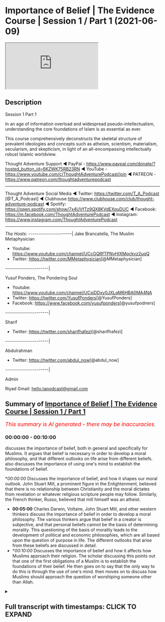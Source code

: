 # Importance of Belief | The Evidence Course | Session 1 / Part 1 (2021-06-09)

<iframe loading='lazy' src='https://www.youtube.com/embed/hQMnjy65mGo'></iframe>

## Description

Session 1 Part 1

In an age of information overload and widespread pseudo-intellectualism, understanding the core foundations of Islam is as essential as ever. 

This course comprehensively deconstructs the skeletal structure of prevalent ideologies and concepts such as atheism, scientism, materialism, secularism, and skepticism, in light of an all-encompassing intellectually robust Islamic worldview.

Thought Adventure Support
◄ PayPal - https://www.paypal.com/donate/?hosted_button_id=6KZWK75RB23RN 
◄ YouTube - https://www.youtube.com/c/ThoughtAdventurePodcast/join
◄ PATREON - https://www.patreon.com/thoughtadventurepodcast
____________________________________________________________________

Thought Adventure Social Media
◄ Twitter: https://twitter.com/T_A_Podcast​​ [@T_A_Podcast]
◄ Clubhouse https://www.clubhouse.com/club/thought-adventure-podcast
◄ Spotify: https://open.spotify.com/show/7x4UVfTz9QX8KVdEXquDUC
◄ Facebook: https://m.facebook.com/ThoughtAdventurePodcast
◄ Instagram: https://www.instagram.com/ThoughtAdventurePodcast​

----------------------------------------------------------------

*The Hosts:*
----------------------|
Jake Brancatella, The Muslim Metaphysician

- Youtube: https://www.youtube.com/channel/UCcGQRfTPNyHlXMqckvz2uqQ
- Twitter:  https://twitter.com/MMetaphysician​​ [@MMetaphysician]

----------------------|

Yusuf Ponders, The Pondering Soul

- Youtube: https://www.youtube.com/channel/UCsiDDxy0JXLqM6HBA0MA4NA
- Twitter: https://twitter.com/YusufPonders​​ [@YusufPonders]
- Facebook: https://www.facebook.com/yusufponders​ [@yusufpodners]

----------------------|

Sharif

- Twitter: https://twitter.com/sharifhafezi​​ [@sharifhafezi]

----------------------|

Abdulrahman

- Twitter: https://twitter.com/abdul_now​ [@abdul_now]

----------------------|

Admin

Riyad 
Gmail: hello.tapodcast@gmail.com

## Summary of [Importance of Belief | The Evidence Course | Session 1 / Part 1](https://www.youtube.com/watch?v=hQMnjy65mGo)


*<span style="color:red; font-size:125%">This summary is AI generated - there may be inaccuracies</span>. [](/)*

### <a onclick="modifyYTiframeseektime('0')">00:00:00</a> - <a onclick="modifyYTiframeseektime('600')">00:10:00</a>

 discusses the importance of belief, both in general and specifically for Muslims. It argues that belief is necessary in order to develop a moral philosophy, and that different outlooks on life arise from different beliefs.  also discusses the importance of using one's mind to establish the foundations of belief.

**<a onclick="modifyYTiframeseektime('0')">00:00:00</a>* Discusses the importance of belief, and how it shapes our moral outlook. John Stuart Mill, a prominent figure in the Enlightenment, believed that there is no relationship between Christianity and the moral dictates from revelation or whatever religious scripture people may follow. Similarly, the French thinker, Russo, believed that mill himself was an atheist.
* **<a onclick="modifyYTiframeseektime('300')">00:05:00</a>**  Charles Darwin, Voltaire, John Stuart Mill, and other western thinkers discuss the importance of belief in order to develop a moral philosophy. The various thinkers argue that belief in a creator is subjective, and that personal beliefs cannot be the basis of determining morality. This questioning of the basis of morality leads to the development of political and economic philosophies, which are all based upon the question of purpose in life. The different outlooks that arise from these beliefs are discussed in detail.
* **<a onclick="modifyYTiframeseektime('600')">00:10:00</a>* Discusses the importance of belief and how it affects how Muslims approach their religion. The scholar discussing this points out that one of the first obligations of a Muslim is to establish the foundations of their belief. He then goes on to say that the only way to do this is through the use of one's mind.  then moves on to discuss how Muslims should approach the question of worshiping someone other than Allah.

<details><summary><h2>Full transcript with timestamps: CLICK TO EXPAND</h2></summary>

<a onclick="modifyYTiframeseektime('15')">0:00:15</a> welcome to the first video  
<a onclick="modifyYTiframeseektime('16')">0:00:16</a> in the series of the evidence this video  
<a onclick="modifyYTiframeseektime('19')">0:00:19</a> we want to talk  
<a onclick="modifyYTiframeseektime('20')">0:00:20</a> today about is the importance of this  
<a onclick="modifyYTiframeseektime('23')">0:00:23</a> discussion the importance  
<a onclick="modifyYTiframeseektime('25')">0:00:25</a> of discussing the belief and i want you  
<a onclick="modifyYTiframeseektime('28')">0:00:28</a> to  
<a onclick="modifyYTiframeseektime('29')">0:00:29</a> imagine that after you've watched this  
<a onclick="modifyYTiframeseektime('31')">0:00:31</a> video and you go to sleep  
<a onclick="modifyYTiframeseektime('33')">0:00:33</a> in your usual room in your normal bed  
<a onclick="modifyYTiframeseektime('36')">0:00:36</a> and that as you start to wake up you  
<a onclick="modifyYTiframeseektime('40')">0:00:40</a> know it says something unusual  
<a onclick="modifyYTiframeseektime('43')">0:00:43</a> instead of your cozy bed you find  
<a onclick="modifyYTiframeseektime('45')">0:00:45</a> yourself lying on sand  
<a onclick="modifyYTiframeseektime('47')">0:00:47</a> and as you adjust and the fog of sleep  
<a onclick="modifyYTiframeseektime('50')">0:00:50</a> you know you overcome this  
<a onclick="modifyYTiframeseektime('52')">0:00:52</a> you start to realize you're in the  
<a onclick="modifyYTiframeseektime('53')">0:00:53</a> middle of a desert  
<a onclick="modifyYTiframeseektime('55')">0:00:55</a> upon a sand dune so you went from your  
<a onclick="modifyYTiframeseektime('58')">0:00:58</a> own house your own room your own bed  
<a onclick="modifyYTiframeseektime('62')">0:01:02</a> to suddenly in the middle of a desert  
<a onclick="modifyYTiframeseektime('64')">0:01:04</a> you're gonna naturally ask certain  
<a onclick="modifyYTiframeseektime('65')">0:01:05</a> questions  
<a onclick="modifyYTiframeseektime('67')">0:01:07</a> what am i doing here what is going to  
<a onclick="modifyYTiframeseektime('69')">0:01:09</a> happen to me  
<a onclick="modifyYTiframeseektime('70')">0:01:10</a> why am i here these are natural  
<a onclick="modifyYTiframeseektime('73')">0:01:13</a> questions  
<a onclick="modifyYTiframeseektime('74')">0:01:14</a> that everybody would seek to answer if  
<a onclick="modifyYTiframeseektime('77')">0:01:17</a> they're putting that type of situation  
<a onclick="modifyYTiframeseektime('79')">0:01:19</a> now imagine while you're in this desert  
<a onclick="modifyYTiframeseektime('82')">0:01:22</a> you start to get thirsty so you end up  
<a onclick="modifyYTiframeseektime('84')">0:01:24</a> looking for some water  
<a onclick="modifyYTiframeseektime('86')">0:01:26</a> or you get hungry so you look for food  
<a onclick="modifyYTiframeseektime('88')">0:01:28</a> you think to yourself you need a bit of  
<a onclick="modifyYTiframeseektime('89')">0:01:29</a> shelter  
<a onclick="modifyYTiframeseektime('90')">0:01:30</a> so although you're pursuing these  
<a onclick="modifyYTiframeseektime('92')">0:01:32</a> aspects these  
<a onclick="modifyYTiframeseektime('94')">0:01:34</a> these needs in life or in this desert  
<a onclick="modifyYTiframeseektime('97')">0:01:37</a> the question of why you are there  
<a onclick="modifyYTiframeseektime('100')">0:01:40</a> how you got there and what's going to  
<a onclick="modifyYTiframeseektime('102')">0:01:42</a> happen you will never leave you  
<a onclick="modifyYTiframeseektime('104')">0:01:44</a> you'll always be in that situation where  
<a onclick="modifyYTiframeseektime('105')">0:01:45</a> you're thinking constantly  
<a onclick="modifyYTiframeseektime('107')">0:01:47</a> now again going back to this desert  
<a onclick="modifyYTiframeseektime('111')">0:01:51</a> you find a group of people and you go up  
<a onclick="modifyYTiframeseektime('114')">0:01:54</a> to them you say  
<a onclick="modifyYTiframeseektime('115')">0:01:55</a> how did i get into this desert and one  
<a onclick="modifyYTiframeseektime('118')">0:01:58</a> person he turns around  
<a onclick="modifyYTiframeseektime('119')">0:01:59</a> and he says well you just popped into  
<a onclick="modifyYTiframeseektime('123')">0:02:03</a> this desert you weren't here and  
<a onclick="modifyYTiframeseektime('125')">0:02:05</a> suddenly you became here  
<a onclick="modifyYTiframeseektime('127')">0:02:07</a> now would you accept that would that  
<a onclick="modifyYTiframeseektime('128')">0:02:08</a> make sense to you  
<a onclick="modifyYTiframeseektime('130')">0:02:10</a> that you simply popped into exist or  
<a onclick="modifyYTiframeseektime('132')">0:02:12</a> popped into the  
<a onclick="modifyYTiframeseektime('134')">0:02:14</a> the desert from when you were previously  
<a onclick="modifyYTiframeseektime('136')">0:02:16</a> in your own house in your own room  
<a onclick="modifyYTiframeseektime('137')">0:02:17</a> it wouldn't make sense similarly if  
<a onclick="modifyYTiframeseektime('140')">0:02:20</a> somebody turned around and said oh big  
<a onclick="modifyYTiframeseektime('141')">0:02:21</a> bird scooped you up out of your bed  
<a onclick="modifyYTiframeseektime('143')">0:02:23</a> flew over and dropped you off here  
<a onclick="modifyYTiframeseektime('146')">0:02:26</a> you'd naturally ask the question where's  
<a onclick="modifyYTiframeseektime('148')">0:02:28</a> your evidence  
<a onclick="modifyYTiframeseektime('150')">0:02:30</a> yeah did it really happen do you have  
<a onclick="modifyYTiframeseektime('152')">0:02:32</a> any proof for it  
<a onclick="modifyYTiframeseektime('153')">0:02:33</a> you're not just simply going to blindly  
<a onclick="modifyYTiframeseektime('155')">0:02:35</a> imitate  
<a onclick="modifyYTiframeseektime('156')">0:02:36</a> what they have said and the analogy is  
<a onclick="modifyYTiframeseektime('159')">0:02:39</a> clear  
<a onclick="modifyYTiframeseektime('160')">0:02:40</a> life is like this from nothing  
<a onclick="modifyYTiframeseektime('163')">0:02:43</a> or from no conscious awareness suddenly  
<a onclick="modifyYTiframeseektime('166')">0:02:46</a> we find ourselves  
<a onclick="modifyYTiframeseektime('167')">0:02:47</a> consciously aware thinking to ourselves  
<a onclick="modifyYTiframeseektime('170')">0:02:50</a> how did we get here  
<a onclick="modifyYTiframeseektime('171')">0:02:51</a> and everybody knows no matter  
<a onclick="modifyYTiframeseektime('175')">0:02:55</a> who they are whether they're religious  
<a onclick="modifyYTiframeseektime('177')">0:02:57</a> or not whether they believe in a creator  
<a onclick="modifyYTiframeseektime('179')">0:02:59</a> or not  
<a onclick="modifyYTiframeseektime('179')">0:02:59</a> every single person knows that they are  
<a onclick="modifyYTiframeseektime('182')">0:03:02</a> going to die  
<a onclick="modifyYTiframeseektime('183')">0:03:03</a> and so the natural question then is  
<a onclick="modifyYTiframeseektime('186')">0:03:06</a> what's going to happen to me after i die  
<a onclick="modifyYTiframeseektime('189')">0:03:09</a> and these two questions how did i get  
<a onclick="modifyYTiframeseektime('192')">0:03:12</a> here  
<a onclick="modifyYTiframeseektime('193')">0:03:13</a> and what's going to happen to me  
<a onclick="modifyYTiframeseektime('194')">0:03:14</a> afterwards are the two  
<a onclick="modifyYTiframeseektime('196')">0:03:16</a> most fundamental questions that will  
<a onclick="modifyYTiframeseektime('198')">0:03:18</a> shape our viewpoint towards life i.e  
<a onclick="modifyYTiframeseektime('200')">0:03:20</a> our purpose towards this life  
<a onclick="modifyYTiframeseektime('204')">0:03:24</a> and this purpose understanding this  
<a onclick="modifyYTiframeseektime('208')">0:03:28</a> allows us else also to understand and  
<a onclick="modifyYTiframeseektime('210')">0:03:30</a> appreciate our moral outlook  
<a onclick="modifyYTiframeseektime('212')">0:03:32</a> how we see good how we see bad will be  
<a onclick="modifyYTiframeseektime('215')">0:03:35</a> determined  
<a onclick="modifyYTiframeseektime('216')">0:03:36</a> how we view our purpose in life and how  
<a onclick="modifyYTiframeseektime('218')">0:03:38</a> we view our purpose in life is  
<a onclick="modifyYTiframeseektime('220')">0:03:40</a> determined  
<a onclick="modifyYTiframeseektime('221')">0:03:41</a> by answering the question how did i come  
<a onclick="modifyYTiframeseektime('223')">0:03:43</a> how did i get here  
<a onclick="modifyYTiframeseektime('224')">0:03:44</a> and where am i going and this question  
<a onclick="modifyYTiframeseektime('227')">0:03:47</a> is not just for religious people because  
<a onclick="modifyYTiframeseektime('229')">0:03:49</a> the assumption is about purpose of life  
<a onclick="modifyYTiframeseektime('231')">0:03:51</a> it's a religious discussion  
<a onclick="modifyYTiframeseektime('232')">0:03:52</a> it's a debate and a discussion that  
<a onclick="modifyYTiframeseektime('233')">0:03:53</a> maybe christians and hindus and muslims  
<a onclick="modifyYTiframeseektime('235')">0:03:55</a> might have  
<a onclick="modifyYTiframeseektime('237')">0:03:57</a> this question is a fundamental question  
<a onclick="modifyYTiframeseektime('238')">0:03:58</a> because it's going to shape  
<a onclick="modifyYTiframeseektime('240')">0:04:00</a> our moral outlook for example john  
<a onclick="modifyYTiframeseektime('242')">0:04:02</a> stuart mill  
<a onclick="modifyYTiframeseektime('243')">0:04:03</a> who was born in 1806 and forms part of  
<a onclick="modifyYTiframeseektime('246')">0:04:06</a> what the west calls  
<a onclick="modifyYTiframeseektime('248')">0:04:08</a> the enlightenment thinker he expounded  
<a onclick="modifyYTiframeseektime('251')">0:04:11</a> upon this idea called utilitarianism  
<a onclick="modifyYTiframeseektime('254')">0:04:14</a> which is this ethical theory that seeks  
<a onclick="modifyYTiframeseektime('256')">0:04:16</a> to maximize benefit  
<a onclick="modifyYTiframeseektime('258')">0:04:18</a> for the greatest number of people and  
<a onclick="modifyYTiframeseektime('259')">0:04:19</a> minimize harm  
<a onclick="modifyYTiframeseektime('261')">0:04:21</a> and his ethical and moral outlook was a  
<a onclick="modifyYTiframeseektime('264')">0:04:24</a> direct result  
<a onclick="modifyYTiframeseektime('266')">0:04:26</a> because for mill he answered the  
<a onclick="modifyYTiframeseektime('268')">0:04:28</a> question about the purpose of life  
<a onclick="modifyYTiframeseektime('270')">0:04:30</a> which he for himself he believed that  
<a onclick="modifyYTiframeseektime('272')">0:04:32</a> there was no relationship between  
<a onclick="modifyYTiframeseektime('274')">0:04:34</a> christianity  
<a onclick="modifyYTiframeseektime('275')">0:04:35</a> and the moral dictates from revelation  
<a onclick="modifyYTiframeseektime('278')">0:04:38</a> or whatever  
<a onclick="modifyYTiframeseektime('279')">0:04:39</a> religious scripture to the role that  
<a onclick="modifyYTiframeseektime('282')">0:04:42</a> life has  
<a onclick="modifyYTiframeseektime('283')">0:04:43</a> how it's governed so he's separated in  
<a onclick="modifyYTiframeseektime('285')">0:04:45</a> fact many people  
<a onclick="modifyYTiframeseektime('287')">0:04:47</a> they say that mill himself he was an  
<a onclick="modifyYTiframeseektime('289')">0:04:49</a> atheist so he didn't believe in god  
<a onclick="modifyYTiframeseektime('291')">0:04:51</a> and he attacked and criticized  
<a onclick="modifyYTiframeseektime('293')">0:04:53</a> christianity  
<a onclick="modifyYTiframeseektime('294')">0:04:54</a> uh you know quite a lot similarly you  
<a onclick="modifyYTiframeseektime('297')">0:04:57</a> have russo  
<a onclick="modifyYTiframeseektime('298')">0:04:58</a> the french thinker from the 18th century  
<a onclick="modifyYTiframeseektime('301')">0:05:01</a> and he  
<a onclick="modifyYTiframeseektime('302')">0:05:02</a> argued before he argued his moral  
<a onclick="modifyYTiframeseektime('304')">0:05:04</a> philosophy his outlook on life  
<a onclick="modifyYTiframeseektime('306')">0:05:06</a> the first thing he argued was whether a  
<a onclick="modifyYTiframeseektime('309')">0:05:09</a> god exists or  
<a onclick="modifyYTiframeseektime('310')">0:05:10</a> not and what he said was that the belief  
<a onclick="modifyYTiframeseektime('313')">0:05:13</a> in a creator  
<a onclick="modifyYTiframeseektime('315')">0:05:15</a> is subjective some people have arguments  
<a onclick="modifyYTiframeseektime('317')">0:05:17</a> for some people have arguments against  
<a onclick="modifyYTiframeseektime('319')">0:05:19</a> it's a personal belief and as such  
<a onclick="modifyYTiframeseektime('322')">0:05:22</a> personal beliefs cannot be the basis of  
<a onclick="modifyYTiframeseektime('324')">0:05:24</a> determining morality  
<a onclick="modifyYTiframeseektime('326')">0:05:26</a> of the individual and within society at  
<a onclick="modifyYTiframeseektime('328')">0:05:28</a> large  
<a onclick="modifyYTiframeseektime('329')">0:05:29</a> so as you can see the various western  
<a onclick="modifyYTiframeseektime('332')">0:05:32</a> thinkers  
<a onclick="modifyYTiframeseektime('333')">0:05:33</a> of the 18th and 19th century developed  
<a onclick="modifyYTiframeseektime('335')">0:05:35</a> their moral philosophy  
<a onclick="modifyYTiframeseektime('337')">0:05:37</a> which in turn developed from that from  
<a onclick="modifyYTiframeseektime('339')">0:05:39</a> them  
<a onclick="modifyYTiframeseektime('340')">0:05:40</a> their political economic outlook so from  
<a onclick="modifyYTiframeseektime('342')">0:05:42</a> their moral philosophy came this  
<a onclick="modifyYTiframeseektime('344')">0:05:44</a> political and economic outlook but all  
<a onclick="modifyYTiframeseektime('347')">0:05:47</a> of this was predicated  
<a onclick="modifyYTiframeseektime('349')">0:05:49</a> built upon the question about  
<a onclick="modifyYTiframeseektime('352')">0:05:52</a> what is our purpose in life and that  
<a onclick="modifyYTiframeseektime('354')">0:05:54</a> itself was predicated upon  
<a onclick="modifyYTiframeseektime('356')">0:05:56</a> what comes before life and what comes  
<a onclick="modifyYTiframeseektime('358')">0:05:58</a> after life and its relationship  
<a onclick="modifyYTiframeseektime('361')">0:06:01</a> to this life's affairs therefore this  
<a onclick="modifyYTiframeseektime('364')">0:06:04</a> question about purpose isn't just a  
<a onclick="modifyYTiframeseektime('366')">0:06:06</a> question  
<a onclick="modifyYTiframeseektime('367')">0:06:07</a> for religiously inclined people  
<a onclick="modifyYTiframeseektime('370')">0:06:10</a> but rather are questions that shape how  
<a onclick="modifyYTiframeseektime('373')">0:06:13</a> each  
<a onclick="modifyYTiframeseektime('374')">0:06:14</a> one of us acts in this life and how we  
<a onclick="modifyYTiframeseektime('376')">0:06:16</a> perceive not only individual actions  
<a onclick="modifyYTiframeseektime('379')">0:06:19</a> but societal actions at large and as  
<a onclick="modifyYTiframeseektime('382')">0:06:22</a> such  
<a onclick="modifyYTiframeseektime('383')">0:06:23</a> everyone no matter who they are  
<a onclick="modifyYTiframeseektime('386')">0:06:26</a> has a belief system we all have belief  
<a onclick="modifyYTiframeseektime('389')">0:06:29</a> systems  
<a onclick="modifyYTiframeseektime('389')">0:06:29</a> whether we call ourselves religious or  
<a onclick="modifyYTiframeseektime('392')">0:06:32</a> whether we call ourselves you know  
<a onclick="modifyYTiframeseektime('394')">0:06:34</a> irreligious or don't have claim we don't  
<a onclick="modifyYTiframeseektime('396')">0:06:36</a> believe in god or whatever  
<a onclick="modifyYTiframeseektime('398')">0:06:38</a> we will have a belief system some of  
<a onclick="modifyYTiframeseektime('401')">0:06:41</a> these beliefs or for many people these  
<a onclick="modifyYTiframeseektime('402')">0:06:42</a> belief  
<a onclick="modifyYTiframeseektime('403')">0:06:43</a> systems that they develop or are  
<a onclick="modifyYTiframeseektime('406')">0:06:46</a> unconsciously adopted from the  
<a onclick="modifyYTiframeseektime('408')">0:06:48</a> society around them so you have many  
<a onclick="modifyYTiframeseektime('410')">0:06:50</a> people that turn around  
<a onclick="modifyYTiframeseektime('411')">0:06:51</a> and they may use you know terms like you  
<a onclick="modifyYTiframeseektime('413')">0:06:53</a> know we only live once therefore live  
<a onclick="modifyYTiframeseektime('416')">0:06:56</a> life to the maximum  
<a onclick="modifyYTiframeseektime('417')">0:06:57</a> yeah or live life to the max now that  
<a onclick="modifyYTiframeseektime('419')">0:06:59</a> term that concept  
<a onclick="modifyYTiframeseektime('421')">0:07:01</a> comes implicitly by accepting there is  
<a onclick="modifyYTiframeseektime('423')">0:07:03</a> no god there is no afterlife  
<a onclick="modifyYTiframeseektime('425')">0:07:05</a> therefore our moral outlook is built  
<a onclick="modifyYTiframeseektime('428')">0:07:08</a> around  
<a onclick="modifyYTiframeseektime('428')">0:07:08</a> how do we maximize our life yeah  
<a onclick="modifyYTiframeseektime('432')">0:07:12</a> similarly you have other people they say  
<a onclick="modifyYTiframeseektime('434')">0:07:14</a> well  
<a onclick="modifyYTiframeseektime('435')">0:07:15</a> i should be free to do whatever i want  
<a onclick="modifyYTiframeseektime('437')">0:07:17</a> so long as i'm not harming  
<a onclick="modifyYTiframeseektime('439')">0:07:19</a> other people this is a an argument that  
<a onclick="modifyYTiframeseektime('441')">0:07:21</a> john stuart mill himself  
<a onclick="modifyYTiframeseektime('443')">0:07:23</a> articulated 200 years earlier and you  
<a onclick="modifyYTiframeseektime('446')">0:07:26</a> see how  
<a onclick="modifyYTiframeseektime('447')">0:07:27</a> people and that was a radical argument  
<a onclick="modifyYTiframeseektime('450')">0:07:30</a> at that time  
<a onclick="modifyYTiframeseektime('451')">0:07:31</a> and yet now because it's become accepted  
<a onclick="modifyYTiframeseektime('454')">0:07:34</a> as a norm a normal idea within today's  
<a onclick="modifyYTiframeseektime('457')">0:07:37</a> western liberal secular societies  
<a onclick="modifyYTiframeseektime('459')">0:07:39</a> that now people naturally make this this  
<a onclick="modifyYTiframeseektime('461')">0:07:41</a> statement i should be free to do  
<a onclick="modifyYTiframeseektime('462')">0:07:42</a> whatever i want so  
<a onclick="modifyYTiframeseektime('464')">0:07:44</a> so long as i'm not physically harming  
<a onclick="modifyYTiframeseektime('466')">0:07:46</a> other people  
<a onclick="modifyYTiframeseektime('467')">0:07:47</a> it's a belief system and again that  
<a onclick="modifyYTiframeseektime('469')">0:07:49</a> belief system has certain ideological  
<a onclick="modifyYTiframeseektime('471')">0:07:51</a> connotations  
<a onclick="modifyYTiframeseektime('472')">0:07:52</a> that is related to how we view our  
<a onclick="modifyYTiframeseektime('474')">0:07:54</a> purpose in life  
<a onclick="modifyYTiframeseektime('476')">0:07:56</a> for a muslim the answer to the question  
<a onclick="modifyYTiframeseektime('479')">0:07:59</a> of purpose of life  
<a onclick="modifyYTiframeseektime('480')">0:08:00</a> will obviously naturally create a unique  
<a onclick="modifyYTiframeseektime('483')">0:08:03</a> outlook because for a muslim  
<a onclick="modifyYTiframeseektime('484')">0:08:04</a> not only do we believe that a creator  
<a onclick="modifyYTiframeseektime('486')">0:08:06</a> exists but also we believe that the  
<a onclick="modifyYTiframeseektime('488')">0:08:08</a> creator created us  
<a onclick="modifyYTiframeseektime('490')">0:08:10</a> our instincts our needs our need to  
<a onclick="modifyYTiframeseektime('492')">0:08:12</a> perform actions  
<a onclick="modifyYTiframeseektime('494')">0:08:14</a> and we also believe that allah on the  
<a onclick="modifyYTiframeseektime('497')">0:08:17</a> day of judgment meaning  
<a onclick="modifyYTiframeseektime('498')">0:08:18</a> after this life will judge our actions  
<a onclick="modifyYTiframeseektime('501')">0:08:21</a> how we performed our actions how we  
<a onclick="modifyYTiframeseektime('504')">0:08:24</a> satisfied our needs how did we  
<a onclick="modifyYTiframeseektime('506')">0:08:26</a> eat how did we drink so every single  
<a onclick="modifyYTiframeseektime('509')">0:08:29</a> action  
<a onclick="modifyYTiframeseektime('509')">0:08:29</a> whether big or small will be we will be  
<a onclick="modifyYTiframeseektime('513')">0:08:33</a> held accountable for  
<a onclick="modifyYTiframeseektime('515')">0:08:35</a> so we therefore when we look at our  
<a onclick="modifyYTiframeseektime('518')">0:08:38</a> actions  
<a onclick="modifyYTiframeseektime('518')">0:08:38</a> we weigh our actions according to this  
<a onclick="modifyYTiframeseektime('520')">0:08:40</a> belief  
<a onclick="modifyYTiframeseektime('522')">0:08:42</a> are we doing an action which the creator  
<a onclick="modifyYTiframeseektime('525')">0:08:45</a> is pleased with  
<a onclick="modifyYTiframeseektime('526')">0:08:46</a> and has ordained for us or are we doing  
<a onclick="modifyYTiframeseektime('529')">0:08:49</a> an action  
<a onclick="modifyYTiframeseektime('529')">0:08:49</a> which displeases our creator and we're  
<a onclick="modifyYTiframeseektime('531')">0:08:51</a> going to be held  
<a onclick="modifyYTiframeseektime('532')">0:08:52</a> accountable for which is different to  
<a onclick="modifyYTiframeseektime('535')">0:08:55</a> the idea that with so long we should be  
<a onclick="modifyYTiframeseektime('537')">0:08:57</a> able to do whatever we want  
<a onclick="modifyYTiframeseektime('538')">0:08:58</a> so long as they're not harming others or  
<a onclick="modifyYTiframeseektime('541')">0:09:01</a> others  
<a onclick="modifyYTiframeseektime('542')">0:09:02</a> who say you know my actions are  
<a onclick="modifyYTiframeseektime('544')">0:09:04</a> predicated on personal benefit  
<a onclick="modifyYTiframeseektime('546')">0:09:06</a> or as much gratification as i possibly  
<a onclick="modifyYTiframeseektime('548')">0:09:08</a> can rather this person  
<a onclick="modifyYTiframeseektime('551')">0:09:11</a> he looks at his actions based upon how  
<a onclick="modifyYTiframeseektime('553')">0:09:13</a> he worships his creator  
<a onclick="modifyYTiframeseektime('555')">0:09:15</a> not just in his prayer and fasting but  
<a onclick="modifyYTiframeseektime('558')">0:09:18</a> he looks at even in the other aspects  
<a onclick="modifyYTiframeseektime('560')">0:09:20</a> what we were termed as muslims from  
<a onclick="modifyYTiframeseektime('562')">0:09:22</a> amulet or the societal transactions  
<a onclick="modifyYTiframeseektime('565')">0:09:25</a> so everything that he does from his  
<a onclick="modifyYTiframeseektime('567')">0:09:27</a> dress to his eating  
<a onclick="modifyYTiframeseektime('569')">0:09:29</a> to his praying to his relationships with  
<a onclick="modifyYTiframeseektime('571')">0:09:31</a> people outside  
<a onclick="modifyYTiframeseektime('572')">0:09:32</a> to the society at large all of this will  
<a onclick="modifyYTiframeseektime('575')">0:09:35</a> be looked at  
<a onclick="modifyYTiframeseektime('576')">0:09:36</a> within the paradigm within the framework  
<a onclick="modifyYTiframeseektime('578')">0:09:38</a> of this belief of this islamic belief  
<a onclick="modifyYTiframeseektime('583')">0:09:43</a> so if we answer this question  
<a onclick="modifyYTiframeseektime('586')">0:09:46</a> that there is nothing before life and if  
<a onclick="modifyYTiframeseektime('588')">0:09:48</a> we answer the question  
<a onclick="modifyYTiframeseektime('590')">0:09:50</a> that after this life we go to nothing  
<a onclick="modifyYTiframeseektime('593')">0:09:53</a> then like i said this will create a a  
<a onclick="modifyYTiframeseektime('595')">0:09:55</a> different type of viewpoint on life  
<a onclick="modifyYTiframeseektime('598')">0:09:58</a> so you find that such a person  
<a onclick="modifyYTiframeseektime('602')">0:10:02</a> will maybe seek to maximize his  
<a onclick="modifyYTiframeseektime('604')">0:10:04</a> individual gratifications  
<a onclick="modifyYTiframeseektime('606')">0:10:06</a> but for a muslim as i mentioned before  
<a onclick="modifyYTiframeseektime('608')">0:10:08</a> we look at this  
<a onclick="modifyYTiframeseektime('609')">0:10:09</a> separately if then  
<a onclick="modifyYTiframeseektime('612')">0:10:12</a> the understanding asking this question  
<a onclick="modifyYTiframeseektime('615')">0:10:15</a> what is our purpose  
<a onclick="modifyYTiframeseektime('617')">0:10:17</a> is a natural question when we wake up  
<a onclick="modifyYTiframeseektime('619')">0:10:19</a> into existence  
<a onclick="modifyYTiframeseektime('620')">0:10:20</a> and if this question has such a profound  
<a onclick="modifyYTiframeseektime('623')">0:10:23</a> impact  
<a onclick="modifyYTiframeseektime('624')">0:10:24</a> on how we perform actions changes our  
<a onclick="modifyYTiframeseektime('626')">0:10:26</a> viewpoint on life  
<a onclick="modifyYTiframeseektime('628')">0:10:28</a> then this question is the most important  
<a onclick="modifyYTiframeseektime('630')">0:10:30</a> question in life  
<a onclick="modifyYTiframeseektime('631')">0:10:31</a> i what is our purpose and what came  
<a onclick="modifyYTiframeseektime('634')">0:10:34</a> before life  
<a onclick="modifyYTiframeseektime('635')">0:10:35</a> does a creator exist is there life after  
<a onclick="modifyYTiframeseektime('638')">0:10:38</a> this life  
<a onclick="modifyYTiframeseektime('640')">0:10:40</a> indeed it should be noted that one of  
<a onclick="modifyYTiframeseektime('642')">0:10:42</a> the famous scholars of islam his name  
<a onclick="modifyYTiframeseektime('644')">0:10:44</a> was imam  
<a onclick="modifyYTiframeseektime('645')">0:10:45</a> jawaini and he lived about a thousand  
<a onclick="modifyYTiframeseektime('647')">0:10:47</a> years ago he was also known as imam  
<a onclick="modifyYTiframeseektime('649')">0:10:49</a> al-haraman  
<a onclick="modifyYTiframeseektime('650')">0:10:50</a> imam of the two holy sanctuaries because  
<a onclick="modifyYTiframeseektime('652')">0:10:52</a> he was imam of both mecca and medina at  
<a onclick="modifyYTiframeseektime('654')">0:10:54</a> that time  
<a onclick="modifyYTiframeseektime('655')">0:10:55</a> and he was also known as the teacher of  
<a onclick="modifyYTiframeseektime('657')">0:10:57</a> imam khazali  
<a onclick="modifyYTiframeseektime('658')">0:10:58</a> the famous scholar of islam he stated in  
<a onclick="modifyYTiframeseektime('661')">0:11:01</a> his book  
<a onclick="modifyYTiframeseektime('663')">0:11:03</a> that the first obligation placed upon a  
<a onclick="modifyYTiframeseektime('666')">0:11:06</a> muslim  
<a onclick="modifyYTiframeseektime('666')">0:11:06</a> is to establish the foundations of their  
<a onclick="modifyYTiframeseektime('668')">0:11:08</a> belief and he  
<a onclick="modifyYTiframeseektime('670')">0:11:10</a> deduced this ruling so he said the first  
<a onclick="modifyYTiframeseektime('674')">0:11:14</a> obligation placed upon a muslim  
<a onclick="modifyYTiframeseektime('675')">0:11:15</a> most of the time when we think about the  
<a onclick="modifyYTiframeseektime('677')">0:11:17</a> first obligation placed upon a muslim  
<a onclick="modifyYTiframeseektime('678')">0:11:18</a> we're thinking about prayer  
<a onclick="modifyYTiframeseektime('680')">0:11:20</a> salah you know the pillars of islam but  
<a onclick="modifyYTiframeseektime('682')">0:11:22</a> he said the first obligation placed upon  
<a onclick="modifyYTiframeseektime('684')">0:11:24</a> a muslim  
<a onclick="modifyYTiframeseektime('685')">0:11:25</a> is to establish the foundations of their  
<a onclick="modifyYTiframeseektime('687')">0:11:27</a> belief meaning  
<a onclick="modifyYTiframeseektime('688')">0:11:28</a> establish the rational justifications  
<a onclick="modifyYTiframeseektime('691')">0:11:31</a> for his for their belief  
<a onclick="modifyYTiframeseektime('692')">0:11:32</a> and he deduced this from surah muhammad  
<a onclick="modifyYTiframeseektime('695')">0:11:35</a> chapter 47  
<a onclick="modifyYTiframeseektime('696')">0:11:36</a> verse 19 where in translation it says  
<a onclick="modifyYTiframeseektime('699')">0:11:39</a> so know that there is none worthy of  
<a onclick="modifyYTiframeseektime('702')">0:11:42</a> worship  
<a onclick="modifyYTiframeseektime('702')">0:11:42</a> except allah in the arabic it says  
<a onclick="modifyYTiframeseektime('708')">0:11:48</a> the term the verb is used for islam  
<a onclick="modifyYTiframeseektime('712')">0:11:52</a> so it's i to seek  
<a onclick="modifyYTiframeseektime('715')">0:11:55</a> to seek knowledge and the term ill as  
<a onclick="modifyYTiframeseektime('717')">0:11:57</a> explained by imam jawaini  
<a onclick="modifyYTiframeseektime('719')">0:11:59</a> means knowledge with certainty and he  
<a onclick="modifyYTiframeseektime('722')">0:12:02</a> then goes on to explain that the only  
<a onclick="modifyYTiframeseektime('724')">0:12:04</a> way we can determine  
<a onclick="modifyYTiframeseektime('725')">0:12:05</a> certainty through and establish  
<a onclick="modifyYTiframeseektime('727')">0:12:07</a> therefore in  
<a onclick="modifyYTiframeseektime('728')">0:12:08</a> in that there is none worthy of worship  
<a onclick="modifyYTiframeseektime('729')">0:12:09</a> except allah  
<a onclick="modifyYTiframeseektime('731')">0:12:11</a> is to approach this question through the  
<a onclick="modifyYTiframeseektime('734')">0:12:14</a> use of our mind  
<a onclick="modifyYTiframeseektime('736')">0:12:16</a> i think now this leads us to the next  
<a onclick="modifyYTiframeseektime('739')">0:12:19</a> video  
<a onclick="modifyYTiframeseektime('740')">0:12:20</a> how should we approach this question and  
<a onclick="modifyYTiframeseektime('742')">0:12:22</a> that is to say what methodology  
<a onclick="modifyYTiframeseektime('744')">0:12:24</a> should we use  
</details>